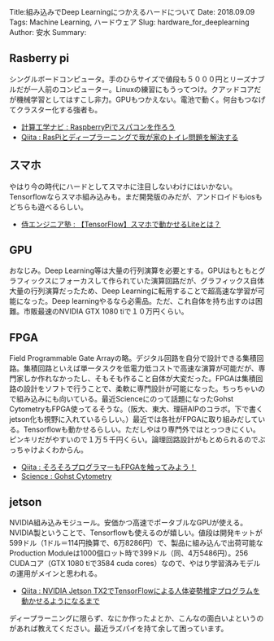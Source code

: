 Title:組み込みでDeep Learningにつかえるハードについて
Date: 2018.09.09
Tags: Machine Learning, ハードウェア
Slug: hardware_for_deeplearning
Author: 安水
Summary:

## Rasberry pi

シングルボードコンピュータ。手のひらサイズで値段も５０００円とリーズナブルだが一人前のコンピューター。Linuxの練習にもうってつけ。クアッドコアだが機械学習としてはすこし非力。GPUもつかえない。電池で動く。何台もつなげてクラスター化する強者も。

- [計算工学ナビ : RaspberryPiでスパコンを作ろう](http://www.cenav.org/raspi2/)
- [Qiita : RasPiとディープラーニングで我が家のトイレ問題を解決する](https://qiita.com/kazunori279/items/bb58f0b3095f3c65b2a1)

## スマホ

やはり今の時代にハードとしてスマホに注目しないわけにはいかない。Tensorflowならスマホ組み込みも。まだ開発版のみだが、アンドロイドもiosもどちらも遊べるらしい。

- [侍エンジニア塾 : 【TensorFlow】スマホで動かせるLiteとは？](https://www.sejuku.net/blog/55188)

## GPU

おなじみ。Deep Learning等は大量の行列演算を必要とする。GPUはもともとグラフィックスにフォーカスして作られていた演算回路だが、グラフィックス自体大量の行列演算だったため、Deep Learningに転用することで超高速な学習が可能になった。Deep learningやるなら必需品。ただ、これ自体を持ち出すのは困難。市販最速のNVIDIA GTX 1080 tiで１０万円くらい。

## FPGA

Field Programmable Gate Arrayの略。デジタル回路を自分で設計できる集積回路。集積回路といえば単一タスクを低電力低コストで高速な演算が可能だが、専門家しか作れなかったし、そもそも作ること自体が大変だった。FPGAは集積回路の設計をソフトで行うことで、柔軟に専門設計が可能になった。ちっちゃいので組み込みにも向いている。最近Scienceにのって話題になったGohst CytometryもFPGA使ってるそうな。（阪大、東大、理研AIPのコラボ。下で書くjetson化も視野に入れているらしい。）最近では各社がFPGAに取り組みだしている。Tensorflowも動かせるらしい。ただしやはり専門外ではとっつきにくい。ピンキリだがやすいので１万５千円くらい。論理回路設計がもとめられるのでぶっちゃけよくわからん。

- [Qiita : そろそろプログラマーもFPGAを触ってみよう！](https://qiita.com/kazunori279/items/a9e97a4463cab7dda8b9)
- [Science : Gohst Cytometry](http://science.sciencemag.org/content/360/6394/1246.full)

## jetson

NVIDIA組み込みモジュール。安価かつ高速でポータブルなGPUが使える。NVIDIA製ということで、Tensorflowも使えるのが嬉しい。値段は開発キットが599ドル（1ドル＝114円換算で、6万8286円）で、製品に組み込んで出荷可能なProduction Moduleは1000個ロット時で399ドル（同、4万5486円）。256 CUDAコア（GTX 1080 tiで3584 cuda cores）なので、やはり学習済みモデルの運用がメインと思われる。

- [Qiita : NVIDIA Jetson TX2でTensorFlowによる人体姿勢推定プログラムを動かせるようになるまで](https://qiita.com/ababa893/items/57b43e788d684c380866)


ディープラーニングに限らず、なにか作ったよとか、こんなの面白いよというのがあれば教えてください。最近ラズパイを持て余して困っています。
